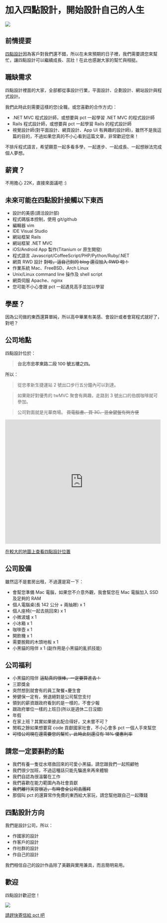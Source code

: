 加入四點設計，開始設計自己的人生
======

![](http://4point-inc.com/sandra.jpg)

## 前情提要
[四點設計](http://4point-inc.com)因為客戶對我們還不錯，所以在未來預期的日子裡，我們需要請您來幫忙，讓四點設計可以繼續成長、茁壯！在此也感謝大家的幫忙與相挺。

## 職缺需求
四點設計裡面的大家，全部都從事設計行業，平面設計、企劃設計、網站設計與程式設計。

我們此時此刻需要這樣的您(全職，或您喜歡的合作方式)：

* .NET MVC 程式設計師，或想要與 pct 一起學習 .NET MVC 的程式設計師
* Rails 程式設計師，或想要與 pct 一起學習 Rails 的程式設計師
* 視覺設計師(對平面設計、網頁設計、App UI 有興趣的設計師)，雖然不是我這篇的目的，不過如果您真的不小心看到這篇文章，非常歡迎您來！

不排斥程式語言，希望願意一起多看多學，一起進步、一起成長、一起想辦法完成個人夢想。

## 薪資？
不用擔心 22K，直接來面議吧 :)

## 未來可能在四點設計接觸以下東西
* 設計的美感(請洽設計部)
* 程式碼版本控制，使用 git/github
* 編輯器 vim
* IDE Visual Studio
* 網站框架 Rails
* 網站框架 .NET MVC
* iOS/Android App 製作(Titanium or 原生開發)
* 程式語言 Javascript/CoffeeScript/PHP/Python/Ruby/.NET
* 網頁 RWD 設計 <del>對啦，這自己刻的 blog 還沒加入 RWD 啦！</del>
* 作業系統 Mac、FreeBSD、Arch Linux
* Unix/Linux command line 操作及 shell script
* 網頁伺服 Apache、nginx
* 您可能不小心會跟 pct 一起遇見高手並加以學習

## 學歷？
因為公司做的東西還算單純，所以高中畢業有美感、會設計或者會寫程式就好了，對吧？

## 公司地點
四點設計位於：

> <b>台北市忠孝東路二段 100 號五樓之四。</b>

所以：

> 從忠孝新生捷運站 2 號出口步行五分鐘內可以到達。

> 如果剛好對優秀的 twMVC 聚會有興趣，走路到 3 號出口的伯朗咖啡就可參加。

> 公司對面就是光華商場。 <del>買電腦書、買 3C、逛金鍵盤有夠方便</del>

<iframe width="500" height="400" frameborder="0" scrolling="no" marginheight="0" marginwidth="0" src="https://maps.google.com.tw/maps/ms?msa=0&amp;msid=214503238037408218491.0004d64893a6a47757fc8&amp;brcurrent=3,0x3442a99bd1adbcc7:0xc5ab69bb7491162a,0,0x3442ac6b61dbbd9d:0xc0c243da98cba64b&amp;ie=UTF8&amp;t=m&amp;ll=25.042526,121.53132&amp;spn=0.003402,0.00456&amp;z=17&amp;output=embed"></iframe>

[在較大的地圖上查看四點設計位置](https://maps.google.com.tw/maps/ms?msa=0&amp;msid=214503238037408218491.0004d64893a6a47757fc8&amp;brcurrent=3,0x3442a99bd1adbcc7:0xc5ab69bb7491162a,0,0x3442ac6b61dbbd9d:0xc0c243da98cba64b&amp;ie=UTF8&amp;t=m&amp;ll=25.042526,121.53132&amp;spn=0.003402,0.00456&amp;z=17&amp;source=embed)


## 公司設備
雖然這不是套房出租，不過還是寫一下：

* 會幫您準備 Mac 電腦，如果您不介意外觀，我會幫您在 Mac 電腦加入 SSD 及足夠的 RAM
* 個人電腦桌(長 142 公分 + 兩抽屜) x 1
* 個人座椅(一起去挑回來) x 1
* 小微波爐 x 1
* 小冰箱 x 1
* 咖啡壺 x 1
* 開飲機 x 1
* 需要脫鞋的木頭地板 x 1
* 小黑貓的陪伴 x 1 (副作用是小黑貓的亂抓技能)

## 公司福利
* 小黑貓的陪伴 <del>這點真的很棒，一定要算進去！</del>
* 三節獎金
* 突然想到就會有的員工聚餐+慶生會
* 勞健保一定有，勞退絕對是公司幫您支付
* 領到的薪資跟政府看到的是一樣的，不會少報
* 跟政府單位一樣的上班日(所以是週休二日沒錯)
* 年假
* 在家上班？其實如果彼此配合得好，又未嘗不可？
* 閒暇之餘如果想要寫 code 貢獻國家社會，不小心會多 pct 一個人手來幫您
* <del>可惜公司現在還需要您的幫忙，此時此刻還沒有 18% 優惠利率</del>


## 請您一定要斟酌的點
* 我們有養一隻從水塔救回來的可愛小黑貓，請您跟我們一起照顧牠
* 我們很少加班，不過這種話只能先騙進來再來體驗
* 我們自認為很溫馨在工作
* 我們喜歡在能力範圍內為社會貢獻
* <del>我們離行天宮很近，有時會全公司去團拜</del>
* 那個叫 pct 的還算常作免費的東西給大家玩，請您幫他跟自己一起賺錢

## 四點設計方向
我們是設計公司，所以：

* 作國家的設計
* 作客戶的設計
* 作社群的設計
* 作自己的設計

我們相信自己的設計作品除了美觀與實用兼具，而且簡明易用。

## 歡迎
四點設計歡迎您！

![](http://4point-inc.com/rails.jpg)

[請趕快寄信給 pct 吧](mailto:pct@4point-inc.com)

